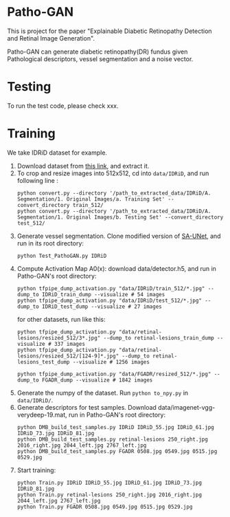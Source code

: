 # Patho-GAN
This is project for the paper "Explainable Diabetic Retinopathy Detection and Retinal Image Generation".

Patho-GAN can generate diabetic retinopathy(DR) fundus given Pathological descriptors, vessel segmentation and a noise vector. 


# Testing
To run the test code, please check xxx.

# Training

We take IDRiD dataset for example.

1. Download dataset from [this link](https://ieee-dataport.org/open-access/indian-diabetic-retinopathy-image-dataset-idrid), and extract it.
2. To crop and resize images into 512x512, cd into `data/IDRiD`, and run following line :
    ```
    python convert.py --directory '/path_to_extracted_data/IDRiD/A. Segmentation/1. Original Images/a. Training Set' --convert_directory train_512/
    python convert.py --directory '/path_to_extracted_data/IDRiD/A. Segmentation/1. Original Images/b. Testing Set' --convert_directory test_512/
    ```
3. Generate vessel segmentation. Clone modified version of [SA-UNet](https://github.com/zzdyyy/SA-UNet), and run in its root directory:
    ```
    python Test_PathoGAN.py IDRiD
    ```
4. Compute Activation Map A0(x): download data/detector.h5, and run in Patho-GAN's root directory:
    ```
    python tfpipe_dump_activation.py "data/IDRiD/train_512/*.jpg" --dump_to IDRiD_train_dump --visualize # 54 images
    python tfpipe_dump_activation.py "data/IDRiD/test_512/*.jpg" --dump_to IDRiD_test_dump --visualize # 27 images
    ```
    for other datasets, run like this:
    ```
    python tfpipe_dump_activation.py "data/retinal-lesions/resized_512/3*.jpg" --dump_to retinal-lesions_train_dump --visualize # 337 images
    python tfpipe_dump_activation.py "data/retinal-lesions/resized_512/[124-9]*.jpg" --dump_to retinal-lesions_test_dump --visualize # 1256 images
    
    python tfpipe_dump_activation.py "data/FGADR/resized_512/*.jpg" --dump_to FGADR_dump --visualize # 1842 images
    ```
5. Generate the numpy of the dataset. Run `python to_npy.py` in `data/IDRiD/`.
6. Generate descriptors for test samples. Download data/imagenet-vgg-verydeep-19.mat, run in Patho-GAN's root directory:
    ```
    python DMB_build_test_samples.py IDRiD IDRiD_55.jpg IDRiD_61.jpg IDRiD_73.jpg IDRiD_81.jpg
    python DMB_build_test_samples.py retinal-lesions 250_right.jpg 2016_right.jpg 2044_left.jpg 2767_left.jpg
    python DMB_build_test_samples.py FGADR 0508.jpg 0549.jpg 0515.jpg 0529.jpg
    ```
7. Start training:
    ```
    python Train.py IDRiD IDRiD_55.jpg IDRiD_61.jpg IDRiD_73.jpg IDRiD_81.jpg
    python Train.py retinal-lesions 250_right.jpg 2016_right.jpg 2044_left.jpg 2767_left.jpg
    python Train.py FGADR 0508.jpg 0549.jpg 0515.jpg 0529.jpg
    ```
